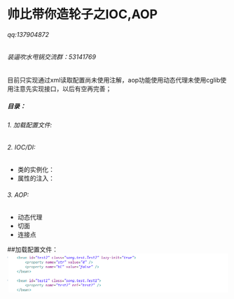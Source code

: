 # 帅比带你造轮子之IOC,AOP
###### qq:137904872
###### 装逼吹水甩锅交流群：53141769
目前只实现通过xml读取配置尚未使用注解，aop功能使用动态代理未使用cglib使用注意先实现接口，以后有空再完善；

##### 目录：
###### 1. 加载配置文件:
###### 2. IOC/DI:
* 类的实例化：
* 属性的注入：
###### 3. AOP:
* 动态代理
* 切面
* 连接点

##加载配置文件：
![](https://github.com/q137904872/logo/blob/master/logo/%60PK9AP9S%60B3M%5BX9Y1U3G~IR.png)
